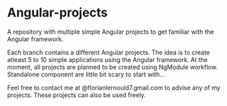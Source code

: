 # Angular-projects
A repository with multiple simple Angular projects to get familiar with the Angular framework.

Each branch contains a different Angular projects. 
The idea is to create atleast 5 to 10 simple applications using the Angular framework. 
At the moment, all projects are planned to be created using NgModule workflow. Standalone component are little bit scary to start with...

Feel free to contact me at @florianlernould7.gmail.com to advise any of my projects.
These projects can also be used freely.
